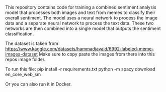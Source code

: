 This repository contains code for training a combined sentiment analysis model that processes both images and text from memes to classify their overall sentiment. The model uses a neural network to process the image data and a separate neural network to process the text data. These two networks are then combined into a single model that outputs the sentiment classification.

The dataset is taken from https://www.kaggle.com/datasets/hammadjavaid/6992-labeled-meme-images-dataset
Make sure to copy paste the images from there into this repos image folder.

To run this file:
pip install -r requirements.txt
python -m spacy download en_core_web_sm

Or you can also run it in Docker.
